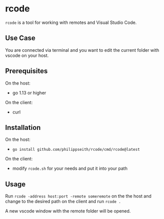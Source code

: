 # rcode

`rcode` is a tool for working with remotes and Visual Studio Code. 

## Use Case 
You are connected via terminal and you want to edit the current folder with vscode on your host.

## Prerequisites

On the host:
- go 1.13 or higher

On the client:
- curl

## Installation

On the host:
- `go install github.com/philippseith/rcode/cmd/rcode@latest`

On the client:
- modify `rcode.sh` for your needs and put it into your path
## Usage
Run `rcode -address host:port -remote someremote` on the the host and
change to the desired path on the client and run `rcode .`

A new vscode window with the remote folder will be opened.
